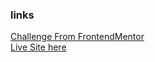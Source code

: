 ### links

[Challenge From FrontendMentor](https://www.frontendmentor.io/challenges/nft-preview-card-component-SbdUL_w0U)\
[Live Site here](https://mgksp.github.io/nft_preview_card_component/)

